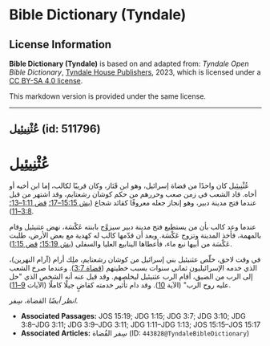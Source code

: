 # Bible Dictionary (Tyndale)

## License Information

**Bible Dictionary (Tyndale)** is based on and adapted from: _Tyndale Open Bible Dictionary_, [Tyndale House Publishers](https://tyndaleopenresources.com/), 2023, which is licensed under a [CC BY-SA 4.0 license](https://creativecommons.org/licenses/by-sa/4.0/legalcode.en).

This markdown version is provided under the same license.



--------------------------------

## عُثْنِيئِيل (id: 511796)

عُثْنِيئِيل
===========

عُثْنِيئِيل كان واحدًا من قضاة إسرائيل، وهو ابن قَنَاز، وكان قريبًا لكالب، إما ابن أخيه أو أخاه. قاد الشعب في زمن صعب وحررهم من حكم كوشان رشعتايم، وقد اشتهر من قبل عندما فتح مدينة دبير، وهو إنجاز جعله معروفًا كقائد شجاع ([يش 15:15–17؛](https://ref.ly/Josh15:15-Josh15:17) [قض 1:11–13؛](https://ref.ly/Judg1:11-Judg1:13) [3:8–11](https://ref.ly/Judg3:8-Judg3:11)).

عندما وعد كالب بأن من يستطيع فتح مدينة دبير سيزوَّج بابنته عَكْسَة، نهض عثنيئيل وقام بالمهمة، فأخذ المدينة وتزوج عَكْسَة. وبعد أن قدّمها كالب له كهدية مع بعض الأرض، طلبت عَكْسَة من أبيها نبع ماء، فأعطاها الينابيع العليا والسفلى ([يش 15:19؛](https://ref.ly/Josh15:19) [قض 1:15](https://ref.ly/Judg1:15)).

في وقت لاحق، خلّص عثنيئيل بني إسرائيل من كوشان رشعتايم، ملِك أرام (آرام النهرين)، الذي خدمه الإسرائيليون ثماني سنوات بسبب خطيتهم ([قضاة 3:7](https://ref.ly/Judg3:7)). وعندما صرخ الشعب إلى الرب من الضيق، أقام الرب عثنيئيل ليخلصهم. وقد قيل عنه أنه الشخص الذي "حل عليه روح الرب" (الآية [10](https://ref.ly/Judg3:10)). وقد دام تأثير خدمته كقاضٍ جيلًا كاملًا (الآيات [9–11](https://ref.ly/Judg3:9-Judg3:11)).

*انظر أيضًا* القضاة، سِفر.

* **Associated Passages:** JOS 15:19; JDG 1:15; JDG 3:7; JDG 3:10; JDG 3:8–JDG 3:11; JDG 3:9–JDG 3:11; JDG 1:11–JDG 1:13; JOS 15:15–JOS 15:17
* **Associated Articles:** سِفر القُضاة (ID: `443828@TyndaleBibleDictionary`)

